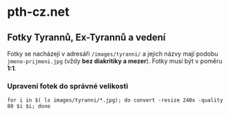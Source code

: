 # pth-cz.net

## Fotky Tyrannů, Ex-Tyrannů a vedení

Fotky se nacházejí v adresáři `/images/tyranni/` a jejich názvy mají podobu `jmeno-prijmeni.jpg` (vždy **bez diakritiky
a mezer**). Fotky musí být v poměru **1:1**. 


### Upravení fotek do správné velikosti

```
for i in $( ls images/tyranni/*.jpg); do convert -resize 240x -quality 80 $i $i; done
```
